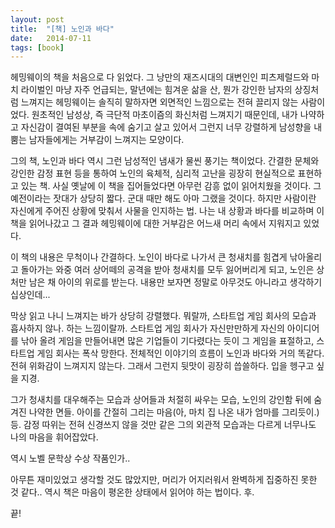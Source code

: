 ```yaml
---
layout: post
title:  "[책] 노인과 바다"
date:   2014-07-11
tags: [book]
---
```


헤밍웨이의 책을 처음으로 다 읽었다. 그 낭만의 재즈시대의 대변인인 피츠제럴드와 마치 라이벌인 마냥 자주 언급되는, 말년에는 힘겨운 삶을 산, 뭔가 강인한 남자의 상징처럼 느껴지는 헤밍웨이는 솔직히 말하자면 외면적인 느낌으로는 전혀 끌리지 않는 사람이었다. 원초적인 남성상, 즉 극단적 마초이즘의 화신처럼 느껴지기 때문인데, 내가 나약하고 자신감이 결여된 부분을 속에 숨기고 살고 있어서 그런지 너무 강렬하게 남성향을 내뿜는 남자들에게는 거부감이 느껴지는 모양이다. 

  그의 책, 노인과 바다 역시 그런 남성적인 냄새가 물씬 풍기는 책이었다. 간결한 문체와 강인한 감정 표현 등을 통하여 노인의 육체적, 심리적 고난을 굉장히 현실적으로 표현하고 있는 책. 사실 옛날에 이 책을 집어들었다면 아무런 감흥 없이 읽어치웠을 것이다. 그 예전이라는 잣대가 상당히 짧다. 군대 때만 해도 아마 그랬을 것이다. 하지만 사람이란 자신에게 주어진 상황에 맞춰서 사물을 인지하는 법. 나는 내 상황과 바다를 비교하며 이 책을 읽어나갔고 그 결과 헤밍웨이에 대한 거부감은 어느새 머리 속에서 지워지고 있었다. 

  이 책의 내용은 무척이나 간결하다. 노인이 바다로 나가서 큰 청새치를 힘겹게 낚아올리고 돌아가는 와중 여러 상어떼의 공격을 받아 청새치를 모두 잃어버리게 되고, 노인은 상처만 남은 채 아이의 위로를 받는다. 내용만 보자면 정말로 아무것도 아니라고 생각하기 십상인데... 

  막상 읽고 나니 느껴지는 바가 상당히 강렬했다. 뭐랄까, 스타트업 게임 회사의 모습과 흡사하지 않나. 하는 느낌이랄까. 스타트업 게임 회사가 자신만만하게 자신의 아이디어를 낚아 올려 게임을 만들어내면 많은 기업들이 기다렸다는 듯이 그 게임을 표절하고, 스타트업 게임 회사는 폭삭 망한다. 전체적인 이야기의 흐름이 노인과 바다와 거의 똑같다. 전혀 위화감이 느껴지지 않는다. 그래서 그런지 뒷맛이 굉장히 씁쓸하다. 입을 헹구고 싶을 지경. 

  그가 청새치를 대우해주는 모습과 상어들과 처절히 싸우는 모습, 노인의 강인함 뒤에 숨겨진 나약한 면들. 아이를 간절히 그리는 마음(아, 마치 집 나온 내가 엄마를 그리듯이.) 등. 감정 따위는 전혀 신경쓰지 않을 것만 같은 그의 외관적 모습과는 다르게 너무나도 나의 마음을 휘어잡았다. 

  역시 노벨 문학상 수상 작품인가.. 

  아무튼 재미있었고 생각할 것도 많았지만, 머리가 어지러워서 완벽하게 집중하진 못한 것 같다.. 역시 책은 마음이 평온한 상태에서 읽어야 하는 법이다. 후. 

  끝!